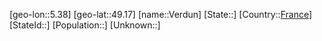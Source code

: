 ﻿---
location: [49.17,5.38]
type: City
tags:
- geo/City


SpocWebEntityId: 35247
isDeleted: false
confidential: public

---
[geo-lon::5.38]
[geo-lat::49.17]
[name::Verdun]
[State::]
[Country::[France](geo/Continent/Europe/France.md)]
[StateId::]
[Population::]
[Unknown::]

